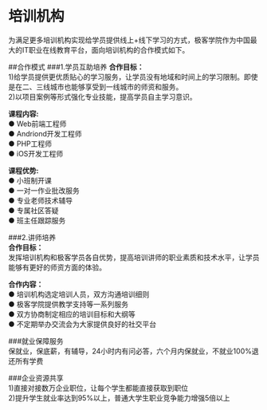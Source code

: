 # 培训机构

为满足更多培训机构实现给学员提供线上+线下学习的方式，极客学院作为中国最大的IT职业在线教育平台，面向培训机构的合作模式如下。

##合作模式
###1.学员互助培养
<b>合作目标：</b><br>
1)给学员提供更优质贴心的学习服务，让学员没有地域和时间上的学习限制。即使是在二、三线城市也能够享受到一线城市的师资和服务。<br>
2)以项目案例等形式强化专业技能，提高学员自主学习意识。<br>


<b>课程内容:</b><br>
  ● Web前端工程师<br>
  ● Andriond开发工程师<br>
  ● PHP工程师<br>
  ● iOS开发工程师<br>


<b>课程优势:</b><br>
  ● 小班制开课<br>
  ● 一对一作业批改服务<br>
  ● 专业老师技术辅导<br>
  ● 专属社区答疑<br>
  ● 班主任跟踪服务<br>


###2.讲师培养<br>
<b>合作目标：</b><br>
发挥培训机构和极客学员各自优势，提高培训讲师的职业素质和技术水平，让学员能够有更好的师资方面的体验。


<b>合作内容：</b><br>
  ● 培训机构选定培训人员，双方沟通培训细则<br>
  ● 极客学院提供教学支持等一系列服务<br>
  ● 双方协商制定相应的培训目标和大纲等<br>
  ● 不定期举办交流会为大家提供良好的社交平台<br>

###就业保障服务<br>
保就业，保底薪，有辅导，24小时内有问必答，六个月内保就业，不就业100%退还所有学费<br>

###企业资源共享<br>
1)直接对接数万企业职位，让每个学生都能直接获取到职位<br>
2)提升学生就业率达到95%以上，普通大学生职业竞争能力增强5倍以上<br>

